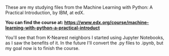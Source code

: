 These are my studying files from the Machine Learning with Python: A Practical Introduction, by IBM, at edX.

**You can find the course at: https://www.edx.org/course/machine-learning-with-python-a-practical-introduct**

You'll see that from K-Nearest neighbors I started using Jupyter Notebooks, as I saw the benefits of it. In the future I'll convert the .py files to .ipynb, but
my goal now is to finish the course.

